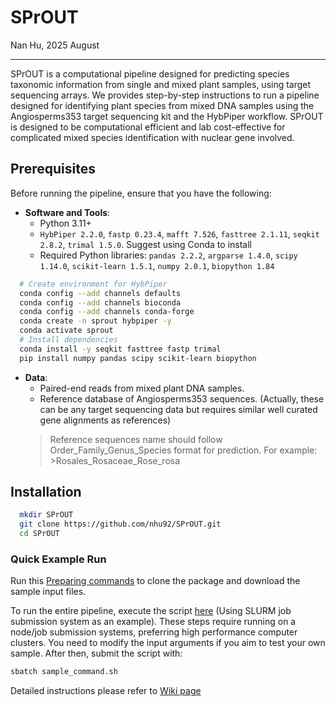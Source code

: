 # SPrOUT

Nan Hu, 2025 August

---

SPrOUT is a computational pipeline designed for predicting species taxonomic information from single and mixed plant samples, using target sequencing arrays. We provides step-by-step instructions to run a pipeline designed for identifying plant species from mixed DNA samples using the Angiosperms353 target sequencing kit and the HybPiper workflow. SPrOUT is designed to be computational efficient and lab cost-effective for complicated mixed species identification with nuclear gene involved.

## Prerequisites

Before running the pipeline, ensure that you have the following:

- **Software and Tools**:
  - Python 3.11+
  - `HybPiper 2.2.0`, `fastp 0.23.4`, `mafft 7.526`, `fasttree 2.1.11`, `seqkit 2.8.2`, `trimal 1.5.0`. Suggest using Conda to install
  - Required Python libraries: `pandas 2.2.2`, `argparse 1.4.0`, `scipy 1.14.0`, `scikit-learn 1.5.1`, `numpy 2.0.1`, `biopython 1.84`

```bash
  # Create environment for HybPiper
  conda config --add channels defaults
  conda config --add channels bioconda
  conda config --add channels conda-forge
  conda create -n sprout hybpiper -y
  conda activate sprout
  # Install dependencies
  conda install -y seqkit fasttree fastp trimal
  pip install numpy pandas scipy scikit-learn biopython
```

- **Data**:
  - Paired-end reads from mixed plant DNA samples.
  - Reference database of Angiosperms353 sequences. (Actually, these can be any target sequencing data but requires similar  well curated gene alignments as references)
  > Reference sequences name should follow Order_Family_Genus_Species format for prediction. For example: >Rosales_Rosaceae_Rose_rosa

## Installation

```bash
  mkdir SPrOUT
  git clone https://github.com/nhu92/SPrOUT.git
  cd SPrOUT
```

### Quick Example Run

Run this [Preparing commands](https://github.com/nhu92/SPrOUT/blob/main/test_run.sh) to clone the package and download the sample input files.

To run the entire pipeline, execute the script [here](https://github.com/nhu92/SPrOUT/blob/main/sample_command.sh) (Using SLURM job submission system as an example). These steps require running on a node/job submission systems, preferring high performance computer clusters. You need to modify the input arguments if you aim to test your own sample. After then, submit the script with:
```bash
sbatch sample_command.sh
```

Detailed instructions please refer to [Wiki page](https://github.com/nhu92/SPrOUT/wiki)
